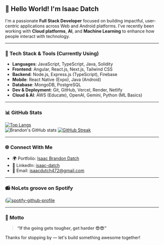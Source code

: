 ## 👋 Hello World! I'm Isaac Datch

I'm a passionate **Full Stack Developer** focused on building impactful, user-centric applications across Web and Android platforms. I’ve recently been working with **Cloud platforms**, **AI**, and **Machine Learning** to enhance how people interact with technology.

---

### 🚀 Tech Stack & Tools (Currently Using)

- **Languages**: JavaScript, TypeScript, Java, Solidity
- **Frontend**: Angular, React.js, Next.js, Tailwind CSS
- **Backend**: Node.js, Express.js (TypeScript), Firebase
- **Mobile**: React Native (Expo), Java (Android)
- **Database**: MongoDB, PostgreSQL
- **Dev & Deployment**: Git, GitHub, Vercel, Render, Netlify
- **Cloud & AI**: AWS (Educate), OpenAI, Gemini, Python (ML Basics)

---
### 📊 GitHub Stats

[![Top Langs](https://github-readme-stats.vercel.app/api/top-langs/?username=brandon-isaac&layout=pie)](https://github.com/brandon-isaac/github-readme-stats)  
![Brandon's GitHub stats](https://github-readme-stats.vercel.app/api?username=brandon-isaac&show_icons=true&theme=tokyonight&hide_rank=true)
[![GitHub Streak](https://streak-stats.demolab.com?user=Brandon%20Isaac)](https://git.io/streak-stats)

---
### 🌐 Connect With Me

- 🌍 Portfolio: [Isaac Brandon Datch](https://portfolio-sage-iota-27.vercel.app/)
- 💼 LinkedIn: [isaac-datch](https://www.linkedin.com/in/isaac-datch-947067288/)
- 📧 Email: isaacdutch472@gmail.com

---

### 📻 NoLets groove on Spotify
([![spotify-github-profile](https://spotify-github-profile.kittinanx.com/api/view?uid=31frm3rqq5v4m6jqzhj5nqlsrlvm&cover_image=true&theme=default&show_offline=false&background_color=121212&interchange=true)](https://github.com/kittinan/spotify-github-profile)

---
### 💬 Motto
> **“If the going gets tougher, get harder 😎😎”**

Thanks for stopping by — let's build something awesome together!
